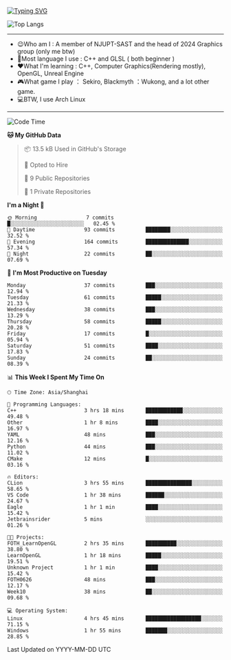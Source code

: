 <a href="https://git.io/typing-svg">
  <img src="https://readme-typing-svg.demolab.com?font=Fira+Code&pause=1000&random=false&width=435&separator=%3D&lines=std%3A%3Aprintln(%22Hello,+world!%22);" alt="Typing SVG" />
</a>

![Top Langs](https://github-readme-stats.vercel.app/api/top-langs/?username=FOTH0626&theme=transparent)

---

- 😉Who am I : A member of NJUPT-SAST and the head of 2024 Graphics group (only me btw)
- 📖Most language I use : C++ and GLSL ( both beginner )
- ❤What I'm learning : C++, Computer Graphics(Rendering mostly), OpenGL, Unreal Engine
- 🎮What game I play ： Sekiro, Blackmyth ：Wukong, and a lot other game.
- 💻BTW, I use Arch Linux
---
<!--START_SECTION:waka-->
![Code Time](http://img.shields.io/badge/Code%20Time-6%20hrs%2041%20mins-blue)

**🐱 My GitHub Data** 

> 📦 13.5 kB Used in GitHub's Storage 
 > 
> 💼 Opted to Hire
 > 
> 📜 9 Public Repositories 
 > 
> 🔑 1 Private Repositories 
 > 
**I'm a Night 🦉** 

```text
🌞 Morning                7 commits           █░░░░░░░░░░░░░░░░░░░░░░░░   02.45 % 
🌆 Daytime                93 commits          ████████░░░░░░░░░░░░░░░░░   32.52 % 
🌃 Evening                164 commits         ██████████████░░░░░░░░░░░   57.34 % 
🌙 Night                  22 commits          ██░░░░░░░░░░░░░░░░░░░░░░░   07.69 % 
```
📅 **I'm Most Productive on Tuesday** 

```text
Monday                   37 commits          ███░░░░░░░░░░░░░░░░░░░░░░   12.94 % 
Tuesday                  61 commits          █████░░░░░░░░░░░░░░░░░░░░   21.33 % 
Wednesday                38 commits          ███░░░░░░░░░░░░░░░░░░░░░░   13.29 % 
Thursday                 58 commits          █████░░░░░░░░░░░░░░░░░░░░   20.28 % 
Friday                   17 commits          █░░░░░░░░░░░░░░░░░░░░░░░░   05.94 % 
Saturday                 51 commits          ████░░░░░░░░░░░░░░░░░░░░░   17.83 % 
Sunday                   24 commits          ██░░░░░░░░░░░░░░░░░░░░░░░   08.39 % 
```


📊 **This Week I Spent My Time On** 

```text
🕑︎ Time Zone: Asia/Shanghai

💬 Programming Languages: 
C++                      3 hrs 18 mins       ████████████░░░░░░░░░░░░░   49.48 % 
Other                    1 hr 8 mins         ████░░░░░░░░░░░░░░░░░░░░░   16.97 % 
YAML                     48 mins             ███░░░░░░░░░░░░░░░░░░░░░░   12.16 % 
Python                   44 mins             ███░░░░░░░░░░░░░░░░░░░░░░   11.02 % 
CMake                    12 mins             █░░░░░░░░░░░░░░░░░░░░░░░░   03.16 % 

🔥 Editors: 
CLion                    3 hrs 55 mins       ███████████████░░░░░░░░░░   58.65 % 
VS Code                  1 hr 38 mins        ██████░░░░░░░░░░░░░░░░░░░   24.67 % 
Eagle                    1 hr 1 min          ████░░░░░░░░░░░░░░░░░░░░░   15.42 % 
Jetbrainsrider           5 mins              ░░░░░░░░░░░░░░░░░░░░░░░░░   01.26 % 

🐱‍💻 Projects: 
FOTH_LearnOpenGL         2 hrs 35 mins       ██████████░░░░░░░░░░░░░░░   38.80 % 
LearnOpenGL              1 hr 18 mins        █████░░░░░░░░░░░░░░░░░░░░   19.51 % 
Unknown Project          1 hr 1 min          ████░░░░░░░░░░░░░░░░░░░░░   15.42 % 
FOTH0626                 48 mins             ███░░░░░░░░░░░░░░░░░░░░░░   12.17 % 
Week10                   38 mins             ██░░░░░░░░░░░░░░░░░░░░░░░   09.68 % 

💻 Operating System: 
Linux                    4 hrs 45 mins       ██████████████████░░░░░░░   71.15 % 
Windows                  1 hr 55 mins        ███████░░░░░░░░░░░░░░░░░░   28.85 % 
```


 Last Updated on YYYY-MM-DD UTC
<!--END_SECTION:waka-->
